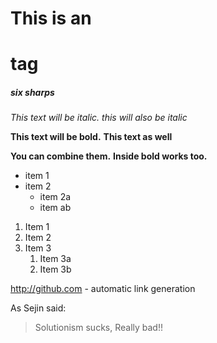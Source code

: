 # This is an <h1> tag
##### six sharps

*This text will be italic.*
_this will also be italic_

**This text will be bold.**
__This text as well__

__**You can combine them.**__
__Inside **bold** works too.__

* item 1
* item 2
	* item 2a
	* item ab

1. Item 1
1. Item 2
1. Item 3
	1. Item 3a
	1. Item 3b

http://github.com - automatic link generation

As Sejin said:

>Solutionism sucks,
>Really bad!!

